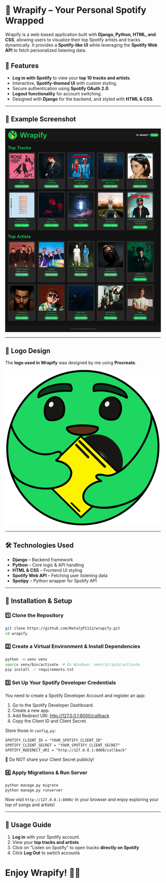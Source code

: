 # 🎵 Wrapify – Your Personal Spotify Wrapped

Wrapify is a web-based application built with **Django, Python, HTML, and CSS**, allowing users to visualize their top Spotify artists and tracks dynamically. It provides a **Spotify-like UI** while leveraging the **Spotify Web API** to fetch personalized listening data.

## 🌟 Features
- **Log in with Spotify** to view your **top 10 tracks and artists**.
- Interactive, **Spotify-themed UI** with custom styling.
- Secure authentication using **Spotify OAuth 2.0**.
- **Logout functionality** for account switching.
- Designed with **Django** for the backend, and styled with **HTML & CSS**.

---

## 📸 Example Screenshot

![Example Screenshot](img/wrapify_example.jpeg)

---

## 🎨 Logo Design
The **logo used in Wrapify** was designed by me using **Procreate**.

![Wrapify Logo](img/wrapify_logo.png)

---

## 🛠️ Technologies Used
- **Django** – Backend framework
- **Python** – Core logic & API handling
- **HTML & CSS** – Frontend UI styling
- **Spotify Web API** – Fetching user listening data
- **Spotipy** – Python wrapper for Spotify API

---

## 🔧 Installation & Setup

### 1️⃣ Clone the Repository
```bash
git clone https://github.com/NatalyP1112/wrapify.git
cd wrapify
```
### 2️⃣ Create a Virtual Environment & Install Dependencies
```bash
python -m venv venv
source venv/bin/activate  # On Windows: venv\Scripts\activate
pip install -r requirements.txt
```
### 3️⃣ Set Up Your Spotify Developer Credentials
You need to create a Spotify Developer Account and register an app:

1. Go to the Spotify Developer Dashboard.
2. Create a new app.
3. Add Redirect URI: http://127.0.0.1:8000/callback
4. Copy the Client ID and Client Secret.

Store those in `config,py`:
```
SPOTIFY_CLIENT_ID = "YOUR_SPOTIFY_CLIENT_ID"
SPOTIFY_CLIENT_SECRET = "YOUR_SPOTIFY_CLIENT_SECRET"
SPOTIFY_REDIRECT_URI = "http://127.0.0.1:8000/callback"
```
🚨 Do NOT share your Client Secret publicly!
### 4️⃣ Apply Migrations & Run Server
```
python manage.py migrate
python manage.py runserver
```
Now visit `http://127.0.0.1:8000/` in your browser and enjoy exploring your top of songs and artists!

---
## 🚀 Usage Guide
1. **Log in** with your Spotify account.
2. View your **top tracks and artists**
3. Click on "Listen on Spotify" to open tracks **directly on Spotify**
4. Click **Log Out** to switch accounts

# Enjoy Wrapify! 🎵💚